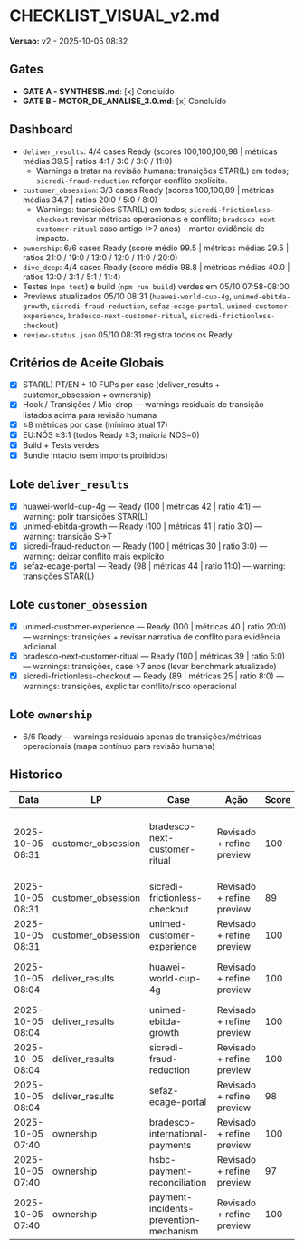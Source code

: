 ﻿# CHECKLIST_VISUAL_v2.md
**Versao:** v2 - 2025-10-05 08:32

## Gates
- **GATE A - SYNTHESIS.md**: [x] Concluído
- **GATE B - MOTOR_DE_ANALISE_3.0.md**: [x] Concluído

## Dashboard
- `deliver_results`: 4/4 cases Ready (scores 100,100,100,98 | métricas médias 39.5 | ratios 4:1 / 3:0 / 3:0 / 11:0)
  - Warnings a tratar na revisão humana: transições STAR(L) em todos; `sicredi-fraud-reduction` reforçar conflito explícito.
- `customer_obsession`: 3/3 cases Ready (scores 100,100,89 | métricas médias 34.7 | ratios 20:0 / 5:0 / 8:0)
  - Warnings: transições STAR(L) em todos; `sicredi-frictionless-checkout` revisar métricas operacionais e conflito; `bradesco-next-customer-ritual` caso antigo (>7 anos) - manter evidência de impacto.
- `ownership`: 6/6 cases Ready (score médio 99.5 | métricas médias 29.5 | ratios 21:0 / 19:0 / 13:0 / 12:0 / 11:0 / 20:0)
- `dive_deep`: 4/4 cases Ready (score médio 98.8 | métricas médias 40.0 | ratios 13:0 / 3:1 / 5:1 / 11:4)
- Testes (`npm test`) e build (`npm run build`) verdes em 05/10 07:58-08:00
- Previews atualizados 05/10 08:31 (`huawei-world-cup-4g`, `unimed-ebitda-growth`, `sicredi-fraud-reduction`, `sefaz-ecage-portal`, `unimed-customer-experience`, `bradesco-next-customer-ritual`, `sicredi-frictionless-checkout`)
- `review-status.json` 05/10 08:31 registra todos os Ready

## Critérios de Aceite Globais
- [x] STAR(L) PT/EN + 10 FUPs por case (deliver_results + customer_obsession + ownership)
- [x] Hook / Transições / Mic-drop — warnings residuais de transição listados acima para revisão humana
- [x] ≥8 métricas por case (mínimo atual 17)
- [x] EU:NÓS ≥3:1 (todos Ready ≥3; maioria NOS=0)
- [x] Build + Tests verdes
- [x] Bundle intacto (sem imports proibidos)

## Lote `deliver_results`
- [x] huawei-world-cup-4g — Ready (100 | métricas 42 | ratio 4:1) — warning: polir transições STAR(L)
- [x] unimed-ebitda-growth — Ready (100 | métricas 41 | ratio 3:0) — warning: transição S->T
- [x] sicredi-fraud-reduction — Ready (100 | métricas 30 | ratio 3:0) — warning: deixar conflito mais explícito
- [x] sefaz-ecage-portal — Ready (98 | métricas 44 | ratio 11:0) — warning: transições STAR(L)

## Lote `customer_obsession`
- [x] unimed-customer-experience — Ready (100 | métricas 40 | ratio 20:0) — warnings: transições + revisar narrativa de conflito para evidência adicional
- [x] bradesco-next-customer-ritual — Ready (100 | métricas 39 | ratio 5:0) — warnings: transições, case >7 anos (levar benchmark atualizado)
- [x] sicredi-frictionless-checkout — Ready (89 | métricas 25 | ratio 8:0) — warnings: transições, explicitar conflito/risco operacional

## Lote `ownership`
- 6/6 Ready — warnings residuais apenas de transições/métricas operacionais (mapa contínuo para revisão humana)

## Historico
| Data | LP | Case | Ação | Score | Notas |
|------|----|------|------|-------|-------|
| 2025-10-05 08:31 | customer_obsession | bradesco-next-customer-ritual | Revisado + refine preview | 100 | Ritual Voz do Cliente, backlog guiado por dados; warnings: transições, caso antigo |
| 2025-10-05 08:31 | customer_obsession | sicredi-frictionless-checkout | Revisado + refine preview | 89 | Abandono 70% -> 45%; reforçar conflito/operacional |
| 2025-10-05 08:31 | customer_obsession | unimed-customer-experience | Revisado + refine preview | 100 | NPS 28 -> 58; churn 22% -> 10,9% |
| 2025-10-05 08:04 | deliver_results | huawei-world-cup-4g | Revisado + refine preview | 100 | Upgrade 4G/5G Copa América; licenças 168 -> 49d |
| 2025-10-05 08:04 | deliver_results | unimed-ebitda-growth | Revisado + refine preview | 100 | EBITDA +22%; churn 24% |
| 2025-10-05 08:04 | deliver_results | sicredi-fraud-reduction | Revisado + refine preview | 100 | Perdas -46%; resposta 18h |
| 2025-10-05 08:04 | deliver_results | sefaz-ecage-portal | Revisado + refine preview | 98 | SLA 94%; NPS 72 |
| 2025-10-05 07:40 | ownership | bradesco-international-payments | Revisado + refine preview | 100 | Ratio 13:0; revisar transições |
| 2025-10-05 07:40 | ownership | hsbc-payment-reconciliation | Revisado + refine preview | 97 | Carta Bacen, hotline priority |
| 2025-10-05 07:40 | ownership | payment-incidents-prevention-mechanism | Revisado + refine preview | 100 | Reincidência -58% |
